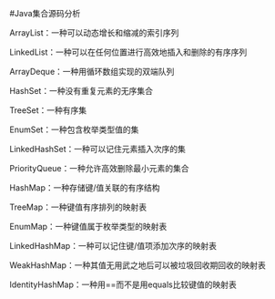 #Java集合源码分析

ArrayList：一种可以动态增长和缩减的索引序列

LinkedList：一种可以在任何位置进行高效地插入和删除的有序序列

ArrayDeque：一种用循环数组实现的双端队列

HashSet：一种没有重复元素的无序集合

TreeSet：一种有序集

EnumSet：一种包含枚举类型值的集

LinkedHashSet：一种可以记住元素插入次序的集

PriorityQueue：一种允许高效删除最小元素的集合

HashMap：一种存储键/值关联的有序结构

TreeMap：一种键值有序排列的映射表

EnumMap：一种键值属于枚举类型的映射表

LinkedHashMap：一种可以记住键/值项添加次序的映射表

WeakHashMap：一种其值无用武之地后可以被垃圾回收期回收的映射表

IdentityHashMap：一种用==而不是用equals比较键值的映射表
